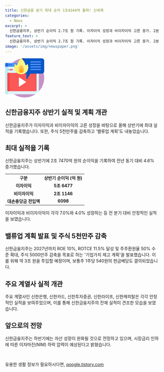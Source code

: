 ```yaml
---
title: 신한금융 분기 최대 순익 1조4244억 돌파! 신세계
categories:
  - News
excerpt: >
  신한금융지주, 상반기 순이익 2.7조 원 기록. 이자이익 성장과 비이자이익 고른 증가. 2분기 당기순이익 1조 4255억원으로 전분기 대비 7.9% 증가, 시장 예상치 상회. 자산성장과 이자이익, 신용카드 및 투자금융 수수료 증가로 영업이익 향상. 대손충당금 전입액 증가, 판관비 상승은 있었지만 안정적인 영업이익수익률(CIR)유지. 그룹자본비율(BIS) 15.76%, CET1 13.05%. 기업부문 대출 증가와 안정적인 여신비율. 하반기에는 순이자마진 하락 압력과 자산성장 완화 예상. 기업가치 제고 계획 발표로 주식 5천만주 감축, 3조원 투자 예정. 540원의 현금배당 결의. 중장기 재무 방향성 일관성과 지속가능한 수익성 개선, 주주친화적 자본정책 추진을 통한 기업가치 제고 약속.
feature_text: >
  신한금융지주, 상반기 순이익 2.7조 원 기록. 이자이익 성장과 비이자이익 고른 증가. 2분기 당기순이익 1조 4255억원으로 전분기 대비 7.9% 증가, 시장 예상치 상회. 자산성장과 이자이익, 신용카드 및 투자금융 수수료 증가로 영업이익 향상. 대손충당금 전입액 증가, 판관비 상승은 있었지만 안정적인 영업이익수익률(CIR)유지. 그룹자본비율(BIS) 15.76%, CET1 13.05%. 기업부문 대출 증가와 안정적인 여신비율. 하반기에는 순이자마진 하락 압력과 자산성장 완화 예상. 기업가치 제고 계획 발표로 주식 5천만주 감축, 3조원 투자 예정. 540원의 현금배당 결의. 중장기 재무 방향성 일관성과 지속가능한 수익성 개선, 주주친화적 자본정책 추진을 통한 기업가치 제고 약속.
image: '/assets/img/newspaper.png'
---
```


<p><img src="/assets/img/news.png" alt="rentncar 속보" /></p>

<h2 data-ke-size="size26">신한금융지주 상반기 실적 및 계획 개관</h2>

<p data-ke-size="size16">신한금융지주가 이자이익과 비이자이익의 고른 성장을 바탕으로 올해 상반기에 최대 실적을 기록했습니다. 또한, 주식 5천만주를 감축하고 '밸류업 계획'도 내놓았습니다.</p>

<h2 data-ke-size="size24">최대 실적을 기록</h2>

<p data-ke-size="size16">신한금융지주는 상반기에 2조 7470억 원의 순이익을 기록하여 전년 동기 대비 4.6% 증가했습니다.</p>

<table>
    <tr>
        <td style="text-align: center; height: 17px;"><b>구분</b></td>
        <td style="text-align: center; height: 17px;"><b>상반기 순이익 (억 원)</b></td>
    </tr>
    <tr>
        <td style="text-align: center; height: 17px;"><b>이자이익</b></td>
        <td style="text-align: center; height: 17px;"><b>5조 6477</b></td>
    </tr>
    <tr>
        <td style="text-align: center; height: 17px;"><b>비이자이익</b></td>
        <td style="text-align: center; height: 17px;"><b>2조 1146</b></td>
    </tr>
    <tr>
        <td style="text-align: center; height: 17px;"><b>대손충당금 전입액</b></td>
        <td style="text-align: center; height: 17px;"><b>6098</b></td>
    </tr>
</table>

<p data-ke-size="size16">이자이익과 비이자이익이 각각 7.0%와 4.0% 성장하는 등 전 분기 대비 안정적인 실적을 보였습니다.</p>

<h2 data-ke-size="size24">밸류업 계획 발표 및 주식 5천만주 감축</h2>

<p data-ke-size="size16">신한금융지주는 2027년까지 ROE 10%, ROTCE 11.5% 달성 및 주주환원율 50% 수준 확대, 주식 5000만주 감축을 목표로 하는 '기업가치 제고 계획'을 발표했습니다. 이를 위해 약 3조 원을 투입할 예정이며, 보통주 1주당 540원의 현금배당도 결의되었습니다.</p>

<h2 data-ke-size="size24">주요 계열사 실적 개관</h2>

<p data-ke-size="size16">주요 계열사인 신한은행, 신한카드, 신한투자증권, 신한라이프, 신한캐피탈은 각각 안정적인 실적을 보여주었으며, 이를 통해 신한금융지주의 전체 실적이 견조한 모습을 보였습니다.</p>

<h2 data-ke-size="size24">앞으로의 전망</h2>

<p data-ke-size="size16">신한금융지주는 하반기에는 자산 성장이 완화될 것으로 전망하고 있으며, 시장금리 인하에 따른 이자마진(NIM) 하락 압력이 예상된다고 밝혔습니다.</p>

<p data-ke-size="size16">&nbsp;</p>
유용한 생활 정보가 필요하시다면, <a href="https://qoogle.tistory.com" rel="dofollow">qoogle.tistory.com</a>


